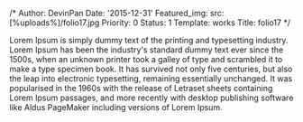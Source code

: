 /*
Author: DevinPan
Date: '2015-12-31'
Featured_img:
  src: [%uploads%]/folio17.jpg
Priority: 0
Status: 1
Template: works
Title: folio17
*/
<p>Lorem Ipsum is simply dummy text of the printing and typesetting industry. Lorem Ipsum has been the industry's standard dummy text ever since the 1500s, when an unknown printer took a galley of type and scrambled it to make a type specimen book. It has survived not only five centuries, but also the leap into electronic typesetting, remaining essentially unchanged. It was popularised in the 1960s with the release of Letraset sheets containing Lorem Ipsum passages, and more recently with desktop publishing software like Aldus PageMaker including versions of Lorem Ipsum.</p>